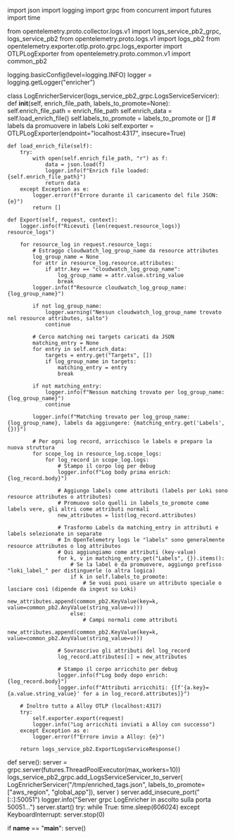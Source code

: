 
import json
import logging
import grpc
from concurrent import futures
import time

from opentelemetry.proto.collector.logs.v1 import logs_service_pb2_grpc, logs_service_pb2
from opentelemetry.proto.logs.v1 import logs_pb2
from opentelemetry.exporter.otlp.proto.grpc.logs_exporter import OTLPLogExporter
from opentelemetry.proto.common.v1 import common_pb2

logging.basicConfig(level=logging.INFO)
logger = logging.getLogger("enricher")

class LogEnricherServicer(logs_service_pb2_grpc.LogsServiceServicer):
    def __init__(self, enrich_file_path, labels_to_promote=None):
        self.enrich_file_path = enrich_file_path
        self.enrich_data = self.load_enrich_file()
        self.labels_to_promote = labels_to_promote or []  # labels da promuovere in labels Loki
        self.exporter = OTLPLogExporter(endpoint="localhost:4317", insecure=True)

    def load_enrich_file(self):
        try:
            with open(self.enrich_file_path, "r") as f:
                data = json.load(f)
                logger.info(f"Enrich file loaded: {self.enrich_file_path}")
                return data
        except Exception as e:
            logger.error(f"Errore durante il caricamento del file JSON: {e}")
            return []

    def Export(self, request, context):
        logger.info(f"Ricevuti {len(request.resource_logs)} resource_logs")

        for resource_log in request.resource_logs:
            # Estraggo cloudwatch_log_group_name da resource attributes
            log_group_name = None
            for attr in resource_log.resource.attributes:
                if attr.key == "cloudwatch_log_group_name":
                    log_group_name = attr.value.string_value
                    break
            logger.info(f"Resource cloudwatch_log_group_name: {log_group_name}")

            if not log_group_name:
                logger.warning("Nessun cloudwatch_log_group_name trovato nel resource attributes, salto")
                continue

            # Cerco matching nei targets caricati da JSON
            matching_entry = None
            for entry in self.enrich_data:
                targets = entry.get("Targets", [])
                if log_group_name in targets:
                    matching_entry = entry
                    break

            if not matching_entry:
                logger.info(f"Nessun matching trovato per log_group_name: {log_group_name}")
                continue

            logger.info(f"Matching trovato per log_group_name: {log_group_name}, labels da aggiungere: {matching_entry.get('Labels',{})}")

            # Per ogni log record, arricchisco le labels e preparo la nuova struttura
            for scope_log in resource_log.scope_logs:
                for log_record in scope_log.logs:
                    # Stampo il corpo log per debug
                    logger.info(f"Log body prima enrich: {log_record.body}")

                    # Aggiungo labels come attributi (labels per Loki sono resource attributes o attributes)
                    # Promuovo solo quelli in labels_to_promote come labels vere, gli altri come attributi normali
                    new_attributes = list(log_record.attributes)

                    # Trasformo Labels da matching_entry in attributi e labels selezionate in separate
                    # In OpenTelemetry logs le "labels" sono generalmente resource attributes o log attributes
                    # Qui aggiungiamo come attributi (key-value)
                    for k, v in matching_entry.get("Labels", {}).items():
                        # Se la label è da promuovere, aggiungo prefisso "loki_label_" per distinguerle (o altra logica)
                        if k in self.labels_to_promote:
                            # Se vuoi puoi usare un attributo speciale o lasciare così (dipende da ingest su Loki)
                            new_attributes.append(common_pb2.KeyValue(key=k, value=common_pb2.AnyValue(string_value=v)))
                        else:
                            # Campi normali come attributi
                            new_attributes.append(common_pb2.KeyValue(key=k, value=common_pb2.AnyValue(string_value=v)))

                    # Sovrascrivo gli attributi del log_record
                    log_record.attributes[:] = new_attributes

                    # Stampo il corpo arricchito per debug
                    logger.info(f"Log body dopo enrich: {log_record.body}")
                    logger.info(f"Attributi arricchiti: {[f'{a.key}={a.value.string_value}' for a in log_record.attributes]}")

        # Inoltro tutto a Alloy OTLP (localhost:4317)
        try:
            self.exporter.export(request)
            logger.info("Log arricchiti inviati a Alloy con successo")
        except Exception as e:
            logger.error(f"Errore invio a Alloy: {e}")

        return logs_service_pb2.ExportLogsServiceResponse()

def serve():
    server = grpc.server(futures.ThreadPoolExecutor(max_workers=10))
    logs_service_pb2_grpc.add_LogsServiceServicer_to_server(
        LogEnricherServicer("/tmp/enriched_tags.json", labels_to_promote=["aws_region", "global_app"]),
        server
    )
    server.add_insecure_port("[::]:50051")
    logger.info("Server grpc LogEnricher in ascolto sulla porta 50051...")
    server.start()
    try:
        while True:
            time.sleep(60*60*24)
    except KeyboardInterrupt:
        server.stop(0)

if __name__ == "__main__":
    serve()
